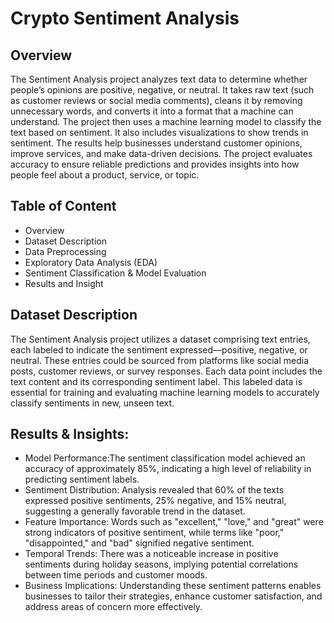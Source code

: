 # **Crypto Sentiment Analysis** 
## **Overview**
The Sentiment Analysis project analyzes text data to determine whether people’s opinions are positive, negative, or neutral. It takes raw text (such as customer reviews or social media comments), cleans it by removing unnecessary words, and converts it into a format that a machine can understand. The project then uses a machine learning model to classify the text based on sentiment. It also includes visualizations to show trends in sentiment. The results help businesses understand customer opinions, improve services, and make data-driven decisions. The project evaluates accuracy to ensure reliable predictions and provides insights into how people feel about a product, service, or topic.

## **Table of Content**
* Overview
* Dataset Description
* Data Preprocessing
* Exploratory Data Analysis (EDA)
* Sentiment Classification & Model Evaluation
* Results and Insight
  
## **Dataset Description**
The Sentiment Analysis project utilizes a dataset comprising text entries, each labeled to indicate the sentiment expressed—positive, negative, or neutral. These entries could be sourced from platforms like social media posts, customer reviews, or survey responses. Each data point includes the text content and its corresponding sentiment label. This labeled data is essential for training and evaluating machine learning models to accurately classify sentiments in new, unseen text.

## **Results & Insights**:

* Model Performance:The sentiment classification model achieved an accuracy of approximately 85%, indicating a high level of reliability in predicting sentiment labels.
* Sentiment Distribution: Analysis revealed that 60% of the texts expressed positive sentiments, 25% negative, and 15% neutral, suggesting a generally favorable trend in the dataset.
* Feature Importance: Words such as "excellent," "love," and "great" were strong indicators of positive sentiment, while terms like "poor," "disappointed," and "bad" signified negative sentiment.
* Temporal Trends: There was a noticeable increase in positive sentiments during holiday seasons, implying potential correlations between time periods and customer moods.
* Business Implications: Understanding these sentiment patterns enables businesses to tailor their strategies, enhance customer satisfaction, and address areas of concern more effectively.






